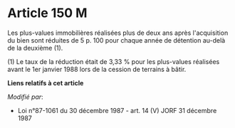 # Article 150 M

Les plus-values immobilières réalisées plus de deux ans après l'acquisition du bien sont réduites de 5 p. 100 pour chaque
année de détention au-delà de la deuxième (1).

(1) Le taux de la réduction était de 3,33 % pour les plus-values réalisées avant le 1er janvier 1988 lors de la cession de
terrains à bâtir.

**Liens relatifs à cet article**

_Modifié par_:

  - Loi n°87-1061 du 30 décembre 1987 - art. 14 (V) JORF 31 décembre 1987
